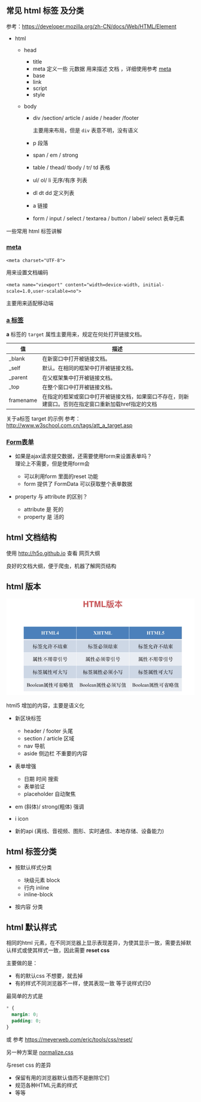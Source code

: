 ## 常见 html 标签 及分类

参考：https://developer.mozilla.org/zh-CN/docs/Web/HTML/Element

- html

  - head
    - title
    - meta 定义一些 元数据 用来描述 文档 ，详细使用参考 [meta](https://developer.mozilla.org/zh-CN/docs/Web/HTML/Element/meta)
    - base
    - link
    - script
    - style
  - body

    - div /section/ article / aside / header /footer

      主要用来布局，但是 `div` 表意不明，没有语义

    - p 段落
    - span / em / strong
    - table / thead/ tbody / tr/ td 表格
    - ul/ ol/ li 无序/有序 列表
    - dl dt dd 定义列表
    - a 链接
    - form / input / select / textarea / button / label/ select 表单元素

一些常用 html 标签讲解

### [meta](https://developer.mozilla.org/zh-CN/docs/Web/HTML/Element/meta)
 `<meta charset="UTF-8">`

用来设置文档编码

 `<meta name="viewport" content="width=device-width, initial-scale=1.0,user-scalable=no">`

主要用来适配移动端

### [a 标签](https://developer.mozilla.org/zh-CN/docs/Web/HTML/Element/a)

**a** 标签的 `target` 属性主要用来，规定在何处打开链接文档。

| 值        | 描述                                                                                                 |
| --------- | ---------------------------------------------------------------------------------------------------- |
| \_blank   | 在新窗口中打开被链接文档。                                                                           |
| \_self    | 默认。在相同的框架中打开被链接文档。                                                                 |
| \_parent  | 在父框架集中打开被链接文档。                                                                         |
| \_top     | 在整个窗口中打开被链接文档。                                                                         |
| framename | 在指定的框架或窗口中打开被链接文档，如果窗口不存在，则新建窗口。否则在指定窗口重新加载href指定的文档 |

关于a标签 target 的示例 参考： http://www.w3school.com.cn/tags/att_a_target.asp

### [Form表单](https://developer.mozilla.org/zh-CN/docs/Web/HTML/Element/form)

- 如果是ajax请求提交数据，还需要使用form来设置表单吗？  
  理论上不需要，但是使用form会
  - 可以利用form 里面的reset 功能
  - form 提供了 FormData 可以获取整个表单数据 

- property 与 attribute 的区别？
  -  attribute 是 死的
  -  property 是 活的

## html 文档结构

使用 http://h5o.github.io 查看 网页大纲

良好的文档大纲，便于爬虫，机器了解网页结构

## html 版本

![xxx](img/html_version_diff.png)

html5 增加的内容，主要是语义化

- 新区块标签 
  - header / footer 头尾
  - section / article 区域
  - nav 导航
  - aside 侧边栏 不重要的内容
- 表单增强
  - 日期 时间 搜索
  - 表单验证
  - placeholder 自动聚焦
- em (斜体)/ strong(粗体) 强调
- i icon 

- 新的api (离线、音视频、图形、实时通信、本地存储、设备能力)


## html 标签分类

- 按默认样式分类
  - 块级元素 block
  - 行内 inline
  - inline-block

- 按内容 分类
## html 默认样式

相同的html 元素，在不同浏览器上显示表现差异，为使其显示一致，需要去掉默认样式或使其样式一致，因此需要 **reset css**

主要做的是：
- 有的默认css 不想要，就去掉
- 有的样式不同浏览器不一样，使其表现一致
等于说样式归0

最简单的方式是
```css
* {
  margin: 0;
  padding: 0;
}
```
或 参考 https://meyerweb.com/eric/tools/css/reset/

另一种方案是 [normalize.css](https://necolas.github.io/normalize.css/)

与reset css 的差异

- 保留有用的浏览器默认值而不是删除它们
- 规范各种HTML元素的样式
- 等等